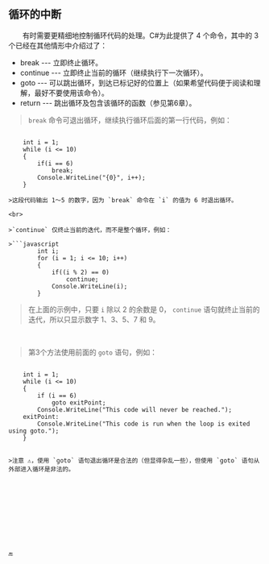 ## 循环的中断

&emsp;&emsp;有时需要更精细地控制循环代码的处理。C#为此提供了 4 个命令，其中的 3 个已经在其他情形中介绍过了：

* break    --- 立即终止循环。
* continue --- 立即终止当前的循环（继续执行下一次循环）。
* goto     --- 可以跳出循环，到达已标记好的位置上（如果希望代码便于阅读和理解，最好不要使用该命令）。
* return   --- 跳出循环及包含该循环的函数（参见第6章）。

>`break` 命令可退出循环，继续执行循环后面的第一行代码，例如：

>```javascript
        int i = 1;
        while (i <= 10)
        {
            if(i == 6)
                break;
            Console.WriteLine("{0}", i++);
        }
```
>这段代码输出 1～5 的数字，因为 `break` 命令在 `i` 的值为 6 时退出循环。

<br>

>`continue` 仅终止当前的迭代，而不是整个循环，例如：

>```javascript
        int i;
        for (i = 1; i <= 10; i++)
        {
            if((i % 2) == 0)
                continue;
            Console.WriteLine(i);
        }
```

>在上面的示例中，只要 `i` 除以 2 的余数是 0， `continue` 语句就终止当前的迭代，所以只显示数字 1、3、5、7 和 9。

<br>

>第3个方法使用前面的 `goto` 语句，例如：

>```javascript
        int i = 1;
        while (i <= 10)
        {
            if (i == 6)
                goto exitPoint;
            Console.WriteLine("This code will never be reached.");
        exitPoint:
            Console.WriteLine("This code is run when the loop is exited using goto.");
        }
```

>注意 ⚠️，使用 `goto` 语句退出循环是合法的（但显得杂乱一些），但使用 `goto` 语句从外部进入循环是非法的。











🔚